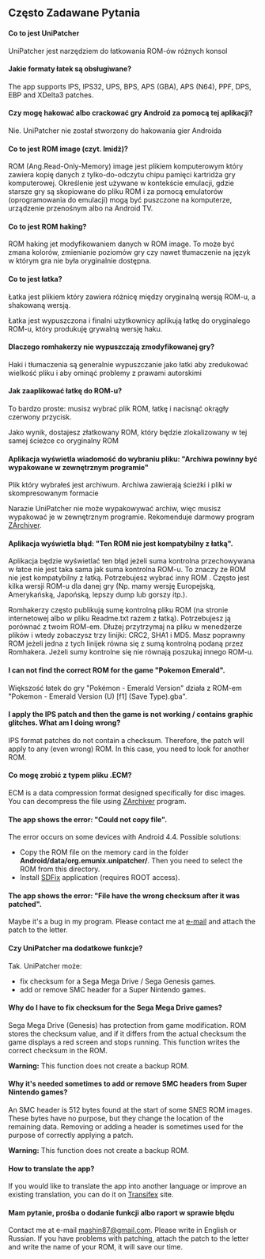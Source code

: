 ## Często Zadawane Pytania

#### Co to jest UniPatcher

UniPatcher jest narzędziem do łatkowania ROM-ów różnych konsol

#### Jakie formaty łatek są obsługiwane?

The app supports IPS, IPS32, UPS, BPS, APS (GBA), APS (N64), PPF, DPS, EBP and XDelta3 patches.

#### Czy mogę hakować albo crackować gry Android za pomocą tej aplikacji?

Nie. UniPatcher nie został stworzony do hakowania gier Androida

#### Co to jest ROM image (czyt. Imidż)?

ROM (Ang.Read-Only-Memory) image jest plikiem komputerowym który zawiera kopię danych z tylko-do-odczytu chipu pamięci kartridża gry komputerowej. Określenie jest używane w kontekście emulacji, gdzie starsze gry są skopiowane do pliku ROM i za pomocą emulatorów (oprogramowania do emulacji) mogą być puszczone na komputerze, urządzenie przenośnym albo na Android TV.

#### Co to jest ROM haking?

ROM haking jet modyfikowaniem danych w ROM image. To może być zmana kolorów, zmienianie poziomów gry czy nawet tłumaczenie na język w którym gra nie była oryginalnie dostępna.

#### Co to jest łatka?

Łatka jest plikiem który zawiera różnicę między oryginalną wersją ROM-u, a shakowaną wersją.

Łatka jest wypuszczona i finalni użytkownicy aplikują łatkę do oryginalego ROM-u, który produkuję grywalną wersję haku.

#### Dlaczego romhakerzy nie wypuszczają zmodyfikowanej gry?

Haki i tłumaczenia są generalnie wypuszczanie jako łatki aby zredukować wielkość pliku i aby ominąć problemy z prawami autorskimi

#### Jak zaaplikować łatkę do ROM-u?

To bardzo proste: musisz wybrać plik ROM, łatkę i nacisnąć okrągły czerwony przycisk.

Jako wynik, dostajesz złatkowany ROM, który będzie zlokalizowany w tej samej ścieżce co oryginalny ROM

#### Aplikacja wyświetla wiadomość do wybraniu pliku: "Archiwa powinny być wypakowane w zewnętrznym programie"

Plik który wybrałeś jest archiwum. Archiwa zawierają ścieżki i pliki w skompresowanym formacie

Narazie UniPatcher nie może wypakowywać archiw, więc musisz wypakować je w zewnętrznym programie. Rekomenduje darmowy program [ZArchiver](https://play.google.com/store/apps/details?id=ru.zdevs.zarchiver).

#### Aplikacja wyświetla błąd: "Ten ROM nie jest kompatybilny z łatką".

Aplikacja będzie wyświetlać ten błąd jeżeli suma kontrolna przechowywana w łatce nie jest taka sama jak suma kontrolna ROM-u. To znaczy że ROM nie jest kompatybilny z łatką. Potrzebujesz wybrać inny ROM . Często jest kilka wersji ROM-u dla danej gry (Np. mamy wersję Europejską, Amerykańską, Japońską, lepszy dump lub gorszy itp.).

Romhakerzy często publikują sumę kontrolną pliku ROM (na stronie internetowej albo w pliku Readme.txt razem z łatką). Potrzebujesz ją porównać z twoim ROM-em. Dłużej przytrzymaj na pliku w menedżerze plików i wtedy zobaczysz trzy linijki: CRC2, SHA1 i MD5. Masz poprawny ROM jeżeli jedna z tych linijek równa się z sumą kontrolną podaną przez Romhakera. Jeżeli sumy kontrolne się nie równają poszukaj innego ROM-u.

#### I can not find the correct ROM for the game "Pokemon Emerald".

Większość łatek do gry "Pokémon - Emerald Version" działa z ROM-em "Pokemon - Emerald Version (U) \[f1\] (Save Type).gba".

#### I apply the IPS patch and then the game is not working / contains graphic glitches. What am I doing wrong?

IPS format patches do not contain a checksum. Therefore, the patch will apply to any (even wrong) ROM. In this case, you need to look for another ROM.

#### Co mogę zrobić z typem pliku .ECM?

ECM is a data compression format designed specifically for disc images. You can decompress the file using [ZArchiver](https://play.google.com/store/apps/details?id=ru.zdevs.zarchiver) program.

#### The app shows the error: "Could not copy file".

The error occurs on some devices with Android 4.4. Possible solutions:

- Copy the ROM file on the memory card in the folder **Android/data/org.emunix.unipatcher/**. Then you need to select the ROM from this directory.
- Install [SDFix](https://play.google.com/store/apps/details?id=nextapp.sdfix) application (requires ROOT access).

#### The app shows the error: "File have the wrong checksum after it was patched".

Maybe it's a bug in my program. Please contact me at [e-mail](mailto:mashin87@gmail.com) and attach the patch to the letter.

#### Czy UniPatcher ma dodatkowe funkcje?

Tak. UniPatcher może:

- fix checksum for a Sega Mega Drive / Sega Genesis games.
- add or remove SMC header for a Super Nintendo games.

#### Why do I have to fix checksum for the Sega Mega Drive games?

Sega Mega Drive (Genesis) has protection from game modification. ROM stores the checksum value, and if it differs from the actual checksum the game displays a red screen and stops running. This function writes the correct checksum in the ROM.

**Warning:** This function does not create a backup ROM.

#### Why it's needed sometimes to add or remove SMC headers from Super Nintendo games?

An SMC header is 512 bytes found at the start of some SNES ROM images. These bytes have no purpose, but they change the location of the remaining data. Removing or adding a header is sometimes used for the purpose of correctly applying a patch.

**Warning:** This function does not create a backup ROM.

#### How to translate the app?

If you would like to translate the app into another language or improve an existing translation, you can do it on [Transifex](https://www.transifex.com/unipatcher/unipatcher/dashboard/) site.

#### Mam pytanie, prośba o dodanie funkcji albo raport w sprawie błędu

Contact me at e-mail <mashin87@gmail.com>. Please write in English or Russian. If you have problems with patching, attach the patch to the letter and write the name of your ROM, it will save our time.
